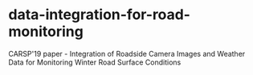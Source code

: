 # data-integration-for-road-monitoring
CARSP'19 paper - Integration of Roadside Camera Images and Weather Data for Monitoring Winter Road Surface Conditions
